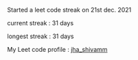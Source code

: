 Started a leet code streak on 21st dec. 2021

current streak : 31 days

longest streak : 31 days

My Leet code profile : [jha_shivamm](https://leetcode.com/jha_shivamm/)


